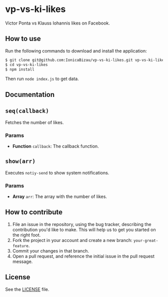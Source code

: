 # vp-vs-ki-likes
Victor Ponta vs Klauss Iohannis likes on Facebook.

## How to use
Run the following commands to download and install the application:

```sh
$ git clone git@github.com:IonicaBizau/vp-vs-ki-likes.git vp-vs-ki-likes
$ cd vp-vs-ki-likes
$ npm install
```

Then run `node index.js` to get data.

## Documentation
## `seq(callback)`
Fetches the number of likes.

### Params
- **Function** `callback`: The callback function.

## `show(arr)`
Executes `notiy-send` to show system notifications.

### Params
- **Array** `arr`: The array with the number of likes.

## How to contribute

1. File an issue in the repository, using the bug tracker, describing the
   contribution you'd like to make. This will help us to get you started on the
   right foot.
2. Fork the project in your account and create a new branch:
   `your-great-feature`.
3. Commit your changes in that branch.
4. Open a pull request, and reference the initial issue in the pull request
   message.

## License
See the [LICENSE](./LICENSE) file.
